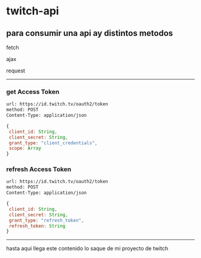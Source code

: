 # twitch-api
## para consumir una api ay distintos metodos
fetch

ajax

request

-----
### get Access Token

```txt
url: https://id.twitch.tv/oauth2/token
method: POST
Content-Type: application/json
```
```js
{
 client_id: String,
 client_secret: String,
 grant_type: "client_credentials",
 scope: Array
}
```
### refresh Access Token

```txt
url: https://id.twitch.tv/oauth2/token
method: POST
Content-Type: application/json
```
```js
{
 client_id: String,
 client_secret: String,
 grant_type: "refresh_token",
 refresh_token: String
}
```
-----
hasta aqui llega este contenido lo saque de mi proyecto de twitch

